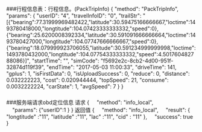 ###行程信息表：行程信息。(PackTripInfo)
{
    "method": "PackTripInfo",
    "params": {
        "userID": "4",
        "travelInfoID": "0",
        "trailStr": "[{\"bearing\":77.31999969482422,\"latitude\":30.59475166666667,\"loctime\":1493780418000,\"longtitude\":104.07423333333332,\"speed\":0},{\"bearing\":25.6200008392334,\"latitude\":30.591091666666664,\"loctime\":1493780427000,\"longtitude\":104.07747666666667,\"speed\":0},{\"bearing\":18.079999923706055,\"latitude\":30.591234999999998,\"loctime\":1493780432000,\"longtitude\":104.07754333333332,\"speed\":4.501760482788086}]",
        "startTime": "",
        "simCode": "f5692e2c-8cb2-4d00-951f-32874d119f39",
        "endTime": "2017-05-03 11:00:33",
        "driveTime": 141,
        "gplus": 1,
        "isFirstData": 0,
        "isUploadSuccess": 0,
        "reduce": 0,
        "distance": 0.032222223,
        "cost": 0.020944444,
        "topSpeed": 21,
        "consume": 0.0032222224,
        "carState": 1,
        "avgSpeed": 7
    }
}
###

###服务端请求obd定位信息
请求
{
    "method": "info_local",
    "params": {"userID\":1
              }
}
返回值
{
    "method": "info_local",
    "result": {
                "longtitude" :"11",
                "latitude" :"11",
                "lac" :"11",
                "cid" : "11"
              },
    "success": true
}
###